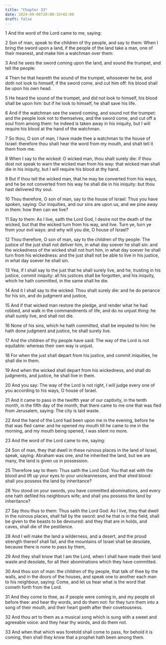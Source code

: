 ```yaml
---
title: "Chapter 33"
date: 2024-09-06T20:00:33+02:00
draft: false
---
```



1 And the word of the Lord came to me, saying:

2 Son of man, speak to the children of thy people, and say to them: When I bring the sword upon a land, if the people of the land take a man, one of their meanest, and make him a watchman over them:

3 And he sees the sword coming upon the land, and sound the trumpet, and tell the people:

4 Then he that heareth the sound of the trumpet, whosoever he be, and doth not look to himself, if the sword come, and cut him off: his blood shall be upon his own head.

5 He heard the sound of the trumpet, and did not look to himself, his blood shall be upon him: but if he look to himself, he shall save his life.

6 And if the watchman see the sword coming, and sound not the trumpet: and the people look not to themselves, and the sword come, and cut off a soul from among them: he indeed is taken away in his iniquity, but I will require his blood at the hand of the watchman.

7 So thou, O son of man, I have made thee a watchman to the house of Israel: therefore thou shalt hear the word from my mouth, and shalt tell it them from me.

8 When I say to the wicked: O wicked man, thou shalt surely die: if thou dost not speak to warn the wicked man from his way: that wicked man shall die in his iniquity, but I will require his blood at thy hand.

9 But if thou tell the wicked man, that he may be converted from his ways, and he be not converted from his way he shall die in his iniquity: but thou hast delivered thy soul.

10 Thou therefore, O son of man, say to the house of Israel: Thus you have spoken, saying: Our iniquities, and our sins are upon us, and we pine away in them: how then can we live?

11 Say to them: As I live, saith the Lord God, I desire not the death of the wicked, but that the wicked turn from his way, and live. Turn ye, turn ye from your evil ways: and why will you die, O house of Israel?

12 Thou therefore, O son of man, say to the children of thy people: The justice of the just shall not deliver him, in what day soever he shall sin: and the wickedness of the wicked shall not hurt him, in what day soever he shall turn from his wickedness: and the just shall not be able to live in his justice, in what day soever he shall sin.

13 Yea, if I shall say to the just that he shall surely live, and he, trusting in his justice, commit iniquity: all his justices shall be forgotten, and his iniquity, which he hath committed, in the same shall he die.

14 And it I shall say to the wicked: Thou shalt surely die: and he do penance for his sin, and do judgment and justice,

15 And if that wicked man restore the pledge, and render what he had robbed, and walk in the commandments of life, and do no unjust thing: he shall surely live, and shall not die.

16 None of his sins, which he hath committed, shall be imputed to him: he hath done judgment and justice, he shall surely live.

17 And the children of thy people have said: The way of the Lord is not equitable: whereas their own way is unjust.

18 For when the just shall depart from his justice, and commit iniquities, he shall die in them.

19 And when the wicked shall depart from his wickedness, and shall do judgments, and justice, he shall live in them.

20 And you say: The way of the Lord is not right, I will judge every one of you according to his ways, O house of Israel.

21 And it came to pass in the twelfth year of our captivity, in the tenth month, in the fifth day of the month, that there came to me one that was fled from Jerusalem, saying: The city is laid waste.

22 And the hand of the Lord had been upon me in the evening, before he that was fled came: and he opened my mouth till he came to me in the morning, and my mouth being opened, I was silent no more.

23 And the word of the Lord came to me, saying:

24 Son of man, they that dwell in these ruinous places in the land of Israel, speak, saying: Abraham was one, and he inherited the land, but we are many, the land is given us in possession.

25 Therefore say to them: Thus saith the Lord God: You that eat with the blood and lift up your eyes to your uncleannesses, and that shed blood: shall you possess the land by inheritance?

26 You stood on your swords, you have committed abominations, and every one hath defiled his neighbours wife; and shall you possess the land by inheritance?

27 Say thou thus to them: Thus saith the Lord God: As I live, they that dwell in the ruinous places, shall fall by the sword: and he that is in the field, shall be given to the beasts to be devoured: and they that are in holds, and caves, shall die of the pestilence.

28 And I will make the land a wilderness, and a desert, and the proud strength thereof shall fail, and the mountains of Israel shall be desolate, because there is none to pass by them,

29 And they shall know that I am the Lord, when I shall have made their land waste and desolate, for all their abominations which they have committed.

30 And thou son of man: the children of thy people, that talk of thee by the walls, and in the doors of the houses, and speak one to another each man to his neighbour, saying: Come, and let us hear what is the word that cometh forth from the Lord.

31 And they come to thee, as if people were coming in, and my people sit before thee: and hear thy words, and do them not: for they turn them into a song of their mouth, and their heart goeth after their covetousness.

32 And thou art to them as a musical song which is sung with a sweet and agreeable voice: and they hear thy words, and do them not.

33 And when that which was foretold shall come to pass, for behold it is coming, then shall they know that a prophet hath been among them.


